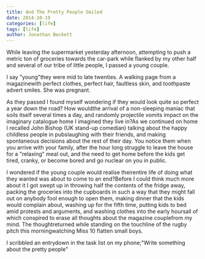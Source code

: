 ```yaml
---
title: And The Pretty People Smiled
date: 2014-10-19
categories: [life]
tags: [life]
author: Jonathan Beckett
---
```


While leaving the supermarket yesterday afternoon, attempting to push a metric ton of groceries towards the car-park while flanked by my other half and several of our tribe of little people, I passed a young couple.

I say "young"they were mid to late twenties. A walking page from a magazinewith perfect clothes, perfect hair, faultless skin, and toothpaste advert smiles. She was pregnant.

As they passed I found myself wondering if they would look quite so perfect a year down the road? How wouldthe arrival of a non-sleeping maniac that soils itself several times a day, and randomly projectile vomits impact on the imaginary catalogue home I imagined they live in?As we continued on home I recalled John Bishop (UK stand-up comedian) talking about the happy childless people in pubslaughing with their friends, and making spontaneous decisions about the rest of their day. You notice them when you arrive with your family, after the hour long struggle to leave the house for a "relaxing" meal out, and the need to get home before the kids get tired, cranky, or become bored and go nuclear on you in public.

I wondered if the young couple would realise theirentire life of doing what they wanted was about to come to an end?Before I could think much more about it I got swept up in throwing half the contents of the fridge away, packing the groceries into the cupboards in such a way that they might fall out on anybody fool enough to open them, making dinner that the kids would complain about, washing up for the fifth time, putting kids to bed amid protests and arguments, and washing clothes into the early hoursall of which conspired to erase all thoughts about the magazine couplefrom my mind. The thoughtreturned while standing on the touchline of the rugby pitch this morningwatching Miss 10 flatten small boys.

I scribbled an entrydown in the task list on my phone;"Write something about the pretty people"